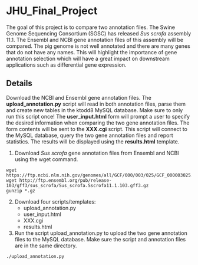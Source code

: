 # JHU_Final_Project
The goal of this project is to compare two annotation files.  The Swine Genome Sequencing Consortium (SGSC) has released *Sus scrofa* assembly 11.1.  The Ensembl and NCBI gene annotation files of this assembly will be compared.  The pig genome is not well annotated and there are many genes that do not have any names.  This will highlight the importance of gene annotation selection which will have a great impact on downstream applications such as differential gene expression.

## Details
Download the NCBI and Ensembl gene annotation files.  The **upload_annotation.py** script will read in both annotation files, parse them and create new tables in the ktodd8 MySQL database.  Make sure to only run this script once!  The **user_input.html** form will prompt a user to specify the desired information when comparing the two gene annotation files.  The form contents will be sent to the **XXX.cgi** script.  This script will connect to the MySQL database, query the two gene annotation files and report statistics.  The results will be displayed using the **results.html** template.

1. Download *Sus scrofa* gene annotation files from Ensembl and NCBI using the wget command.
```
wget https://ftp.ncbi.nlm.nih.gov/genomes/all/GCF/000/003/025/GCF_000003025.6_Sscrofa11.1/GCF_000003025.6_Sscrofa11.1_genomic.gff.gz
wget http://ftp.ensembl.org/pub/release-103/gff3/sus_scrofa/Sus_scrofa.Sscrofa11.1.103.gff3.gz
gunzip *.gz
```
2. Download four scripts/templates:
      - upload_annotation.py
      - user_input.html
      - XXX.cgi
      - results.html
4. Run the script upload_annotation.py to upload the two gene annotation files to the MySQL database.  Make sure the script and annotation files are in the same directory.
```
./upload_annotation.py
```
